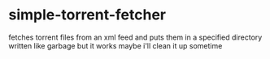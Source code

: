 # simple-torrent-fetcher
fetches torrent files from an xml feed and puts them in a specified directory
written like garbage but it works maybe i'll clean it up sometime
